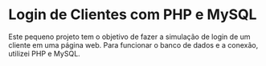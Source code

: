 # Login de Clientes com PHP e MySQL

 Este pequeno projeto tem o objetivo de fazer a simulação de login de um cliente em uma página web. Para funcionar o banco de dados e a conexão, utilizei PHP e MySQL.

